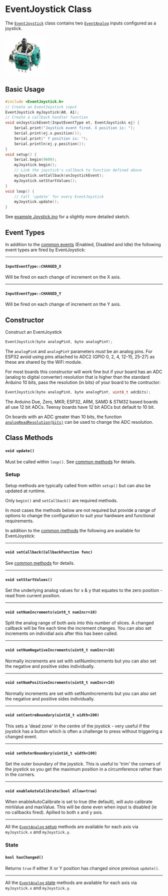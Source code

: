 # EventJoystick Class

The [`EventJoystick`](EventJoystick.md) class contains two [`EventAnalog`](EventAnalog.md) inputs configured as a joystick.

![button](../images/thumb-joystick.jpg)

## Basic Usage

```cpp
#include <EventJoystick.h>
// Create an EventJoystick input
EventJoystick myJoystick(A0, A1);
// Create a callback handler function
void onJoystickEvent(InputEventType et, EventJoystick& ej) {
    Serial.print("Joystick event fired. X position is: ");
    Serial.print(ej.x.position());
    Serial.print(" Y position is: ");
    Serial.println(ej.y.position());
}
void setup() {
    Serial.begin(9600);
    myJoystick.begin();
    // Link the joystick's callback to function defined above
    myJoystick.setCallback(onJoystickEvent);
    myJoystick.setStartValues();
}
void loop() {
    // Call 'update' for every EventJoystick
    myJoystick.update();
}
```

See [example Joystick.ino](../examples/Joystick/Joystick.ino) for a slightly more detailed sketch.


## Event Types

In addition to the [common events](Common.md#common-events) (Enabled, Disabled and Idle) the following event types are fired by EventJoystick:


----

#### `InputEventType::CHANGED_X` 
Will be fired on each change of increment on the X axis.

----

#### `InputEventType::CHANGED_Y` 
Will be fired on each change of increment on the Y axis.


## Constructor

Construct an EventJoystick
```cpp
EventJoystick(byte analogPinX, byte analogPinY);
```

The `analogPinX` and `analogPinY` parameters *must* be an analog pins. For ESP32 avoid using pins attached to ADC2 (GPIO 0, 2, 4, 12-15, 25-27) as these are shared by the WiFi module.

For most boards this constructor will work fine but if your board has an ADC (analog to digital converter) resolution that is higher than the standard Arduino 10 bits, pass the resolution (in bits) of your board to the contructor:

```cpp
EventJoystick(byte analogPinX, byte analogPinY, uint8_t adcBits);
```
The Arduino Due, Zero, MKR; ESP32, ARM, SAMD & STM32 based boards all use 12 bit ADCs. Teensy boards have 12 bit ADCs but default to 10 bit.

On boards with an ADC greater than 10 bits, the function [`analogReadResolution(bits)`](https://docs.arduino.cc/language-reference/en/functions/analog-io/analogReadResolution/) can be used to change the ADC resolution.

## Class Methods

#### `void update()`

Must be called within `loop()`. See [common methods](Common.md#void-update) for details.


### Setup

Setup methods are typically called from within `setup()` but can also be updated at runtime.

Only `begin()` and `setCallback()` are required methods.

In most cases the methods below are not required but provide a range of options to change the configuration to suit your hardware and functional requirements.

In addition to the [common methods](Common.md#common-methods) the following are available for EventJoystick:

----

#### `void setCallback(CallbackFunction func)`

See [common methods](Common.md#void-setcallbackcallbackfunction-func) for details.

----

#### `void setStartValues()`
Set the underlying analog values for x & y that equates to the zero position - read from current position.

----

#### `void setNumIncrements(uint8_t numIncr=10)`
Split the analog range of both axis into this number of slices. A changed callback will be fire each time the increment changes. You can also set increments on individial axis after this has been called.

----

#### `void setNumNegativeIncrements(uint8_t numIncr=10)`
Normally increments are set with setNumIncrements but you can also set the negative and positive sides individually.

----

#### `void setNumPositiveIncrements(uint8_t numIncr=10)`
Normally increments are set with setNumIncrements but you can also set the negative and positive sides individually.

----

#### `void setCentreBoundary(uint16_t width=200)`
This sets a 'dead zone' in the centre of the joystick - very useful if the joystick has a button which is often a challenge to press without triggering a changed event.


----

#### `void setOuterBoundary(uint16_t width=100)`
Set the outer boundary of the joystick. This is useful to 'trim' the corners of the joystick so you get the maximum position in a circumference rather than in the corners.


----

#### `void enableAutoCalibrate(bool allow=true)`
When enableAutoCalibrate is set to true (the default), will auto calibrate minValue and maxValue. This will be done even when input is disabled (ie no callbacks fired). Apllied to both x and y axis.

----

All the [`EventAnalog` setup](EventAnalog.md#setup) methods are available for each axis via `myJoystick.x` and `myJoystick.y`.

### State

#### `bool hasChanged()`
Returns `true` if either X or Y position has changed since previous `update()`.

----

All the [`EventAnalog` state](EventAnalog.md#state) methods are available for each axis via `myJoystick.x` and `myJoystick.y`.
